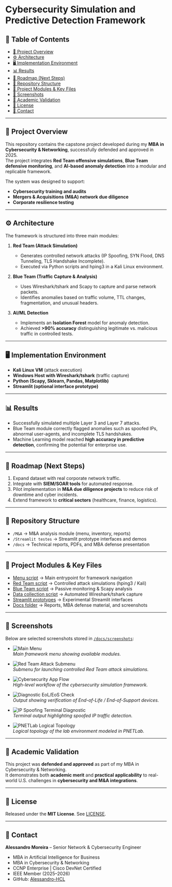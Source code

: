 # Cybersecurity Simulation and Predictive Detection Framework

## 📑 Table of Contents
- [📌 Project Overview](#-project-overview)
- [⚙️ Architecture](#️-architecture)
- [🖥️ Implementation Environment](#️-implementation-environment)
- [📊 Results](#-results)
- [🚀 Roadmap (Next Steps)](#-roadmap-next-steps)
- [📂 Repository Structure](#-repository-structure)
- [🔗 Project Modules & Key Files](#-project-modules--key-files)
- [📸 Screenshots](#-screenshots)
- [📝 Academic Validation](#-academic-validation)
- [📜 License](#-license)
- [📧 Contact](#-contact)

---

## 📌 Project Overview
This repository contains the capstone project developed during my **MBA in Cybersecurity & Networking**, successfully defended and approved in 2025.  
The project integrates **Red Team offensive simulations**, **Blue Team defensive monitoring**, and **AI-based anomaly detection** into a modular and replicable framework.  

The system was designed to support:
- **Cybersecurity training and audits**  
- **Mergers & Acquisitions (M&A) network due diligence**  
- **Corporate resilience testing**  

---

## ⚙️ Architecture
The framework is structured into three main modules:

1. **Red Team (Attack Simulation)**  
   - Generates controlled network attacks (IP Spoofing, SYN Flood, DNS Tunneling, TLS Handshake Incomplete).  
   - Executed via Python scripts and hping3 in a Kali Linux environment.  

2. **Blue Team (Traffic Capture & Analysis)**  
   - Uses Wireshark/tshark and Scapy to capture and parse network packets.  
   - Identifies anomalies based on traffic volume, TTL changes, fragmentation, and unusual headers.  

3. **AI/ML Detection**  
   - Implements an **Isolation Forest** model for anomaly detection.  
   - Achieved **>90% accuracy** distinguishing legitimate vs. malicious traffic in controlled tests.  

---

## 🖥️ Implementation Environment
- **Kali Linux VM** (attack execution)  
- **Windows Host with Wireshark/tshark** (traffic capture)  
- **Python (Scapy, Sklearn, Pandas, Matplotlib)**  
- **Streamlit (optional interface prototype)**  

---

## 📊 Results
- Successfully simulated multiple Layer 3 and Layer 7 attacks.  
- Blue Team module correctly flagged anomalies such as spoofed IPs, abnormal user-agents, and incomplete TLS handshakes.  
- Machine Learning model reached **high accuracy in predictive detection**, confirming the potential for enterprise use.  

---

## 🚀 Roadmap (Next Steps)
1. Expand dataset with real corporate network traffic.  
2. Integrate with **SIEM/SOAR tools** for automated response.  
3. Pilot implementation in **M&A due diligence projects** to reduce risk of downtime and cyber incidents.  
4. Extend framework to **critical sectors** (healthcare, finance, logistics).  

---

## 📂 Repository Structure
- `/M&A` → M&A analysis module (menu, inventory, reports)  
- `/Streamlit testes` → Streamlit prototype interfaces and demos  
- `/docs` → Technical reports, PDFs, and MBA defense presentation  

---

## 🔗 Project Modules & Key Files
- [Menu script](https://github.com/Alessandro-HCL/MBA-Cybersecurity/blob/main/M%26A/Menu.py) → Main entrypoint for framework navigation  
- [Red Team script](./M&A/Red_team_ataque_OKAY.py) → Controlled attack simulations (hping3 / Kali)  
- [Blue Team script](./M&A/Blue_team_detecção_OKAY.py) → Passive monitoring & Scapy analysis  
- [Data collection script](./M&A/Coleta_dados-OKAY.py) → Automated Wireshark/tshark capture  
- [Streamlit prototypes](./Streamlit%20testes) → Experimental Streamlit interfaces  
- [Docs folder](./docs) → Reports, MBA defense material, and screenshots  

---

## 📸 Screenshots
Below are selected screenshots stored in [`/docs/screenshots`](./docs/screenshots):

- ![Main Menu](./docs/screenshots/main_menu.png.png)  
  *Main framework menu showing available modules.*  

- ![Red Team Attack Submenu](./docs/screenshots/red_team_attack_submenu.png.png)  
  *Submenu for launching controlled Red Team attack simulations.*  

- ![Cybersecurity App Flow](./docs/screenshots/cybersecurity_app_flow.png.png)  
  *High-level workflow of the cybersecurity simulation framework.*  

- ![Diagnostic EoL/EoS Check](./docs/screenshots/diagnostic_eol_eos_check.png.png)  
  *Output showing verification of End-of-Life / End-of-Support devices.*  

- ![IP Spoofing Terminal Diagnostic](./docs/screenshots/ip_spoofing_terminal_diagnostic.png.png)  
  *Terminal output highlighting spoofed IP traffic detection.*  

- ![PNETLab Logical Topology](./docs/screenshots/pnetlab_logical_topology.png.png)  
  *Logical topology of the lab environment modeled in PNETLab.*  

---

## 📝 Academic Validation
This project was **defended and approved** as part of my MBA in Cybersecurity & Networking.  
It demonstrates both **academic merit** and **practical applicability** to real-world U.S. challenges in **cybersecurity and M&A integrations**.  

---

## 📜 License
Released under the **MIT License**. See [LICENSE](./LICENSE).  

---

## 📧 Contact
**Alessandro Moreira** – Senior Network & Cybersecurity Engineer  
- MBA in Artificial Intelligence for Business  
- MBA in Cybersecurity & Networking  
- CCNP Enterprise | Cisco DevNet Certified  
- IEEE Member (2025–2026)  
- GitHub: [Alessandro-HCL](https://github.com/Alessandro-HCL)  

